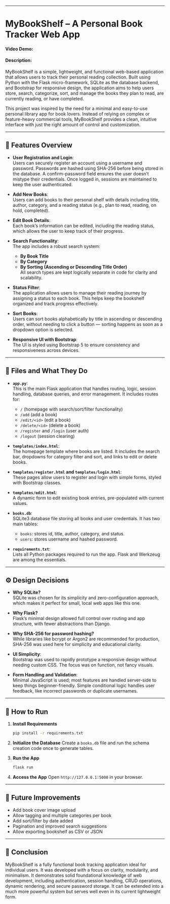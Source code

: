 
---

# MyBookShelf – A Personal Book Tracker Web App  
#### Video Demo: <URL HERE>  
#### Description:

MyBookShelf is a simple, lightweight, and functional web-based application that allows users to track their personal reading collection. Built using Python with the Flask micro-framework, SQLite as the database backend, and Bootstrap for responsive design, the application aims to help users store, search, categorize, sort, and manage the books they plan to read, are currently reading, or have completed.

This project was inspired by the need for a minimal and easy-to-use personal library app for book lovers. Instead of relying on complex or feature-heavy commercial tools, MyBookShelf provides a clean, intuitive interface with just the right amount of control and customization.

---

## 📂 Features Overview

- **User Registration and Login**:  
  Users can securely register an account using a username and password. Passwords are hashed using SHA-256 before being stored in the database. A confirm-password field ensures the user doesn’t mistype their credentials. Once logged in, sessions are maintained to keep the user authenticated.

- **Add New Books**:  
  Users can add books to their personal shelf with details including title, author, category, and a reading status (e.g., plan to read, reading, on hold, completed).

- **Edit Book Details**:  
  Each book’s information can be edited, including the reading status, which allows the user to keep track of their progress.

- **Search Functionality**:  
  The app includes a robust search system:
  - **By Book Title**
  - **By Category**
  - **By Sorting (Ascending or Descending Title Order)**  
  All search types are kept logically separate in code for clarity and scalability.

- **Status Filter**:  
  The application allows users to manage their reading journey by assigning a status to each book. This helps keep the bookshelf organized and track progress effectively.

- **Sort Books**:  
  Users can sort books alphabetically by title in ascending or descending order, without needing to click a button — sorting happens as soon as a dropdown option is selected.

- **Responsive UI with Bootstrap**:  
  The UI is styled using Bootstrap 5 to ensure consistency and responsiveness across devices.

---

## 📁 Files and What They Do

- **`app.py`**:  
  This is the main Flask application that handles routing, logic, session handling, database queries, and error management. It includes routes for:
  - `/` (homepage with search/sort/filter functionality)
  - `/add` (add a book)
  - `/edit/<id>` (edit a book)
  - `/delete/<id>` (delete a book)
  - `/register` and `/login` (user auth)
  - `/logout` (session clearing)

- **`templates/index.html`**:  
  The homepage template where books are listed. It includes the search bar, dropdowns for category filter and sort, and links to edit or delete books.

- **`templates/register.html` and `templates/login.html`**:  
  These pages allow users to register and login with simple forms, styled with Bootstrap classes.

- **`templates/edit.html`**:  
  A dynamic form to edit existing book entries, pre-populated with current values.

- **`books.db`**:  
  SQLite3 database file storing all books and user credentials. It has two main tables:
  - `books`: stores id, title, author, category, and status.
  - `users`: stores username and hashed password.

- **`requirements.txt`**:  
  Lists all Python packages required to run the app. Flask and Werkzeug are among the essentials.

---

## ⚙️ Design Decisions

- **Why SQLite?**  
  SQLite was chosen for its simplicity and zero-configuration approach, which makes it perfect for small, local web apps like this one.

- **Why Flask?**  
  Flask’s minimal design allowed full control over routing and app structure, with fewer abstractions than Django.

- **Why SHA-256 for password hashing?**  
  While libraries like bcrypt or Argon2 are recommended for production, SHA-256 was used here for simplicity and educational clarity.

- **UI Simplicity**:  
  Bootstrap was used to rapidly prototype a responsive design without needing custom CSS. The focus was on function, not fancy visuals.

- **Form Handling and Validation**:  
  Minimal JavaScript is used; most features are handled server-side to keep things beginner-friendly. Simple conditional logic handles user feedback, like incorrect passwords or duplicate usernames.

---

## 🚀 How to Run

1. **Install Requirements**  
   ```bash
   pip install -r requirements.txt

2. **Initialize the Database**
   Create a `books.db` file and run the schema creation code once to generate tables.

3. **Run the App**

   ```bash
   flask run
   ```

4. **Access the App**
   Open `http://127.0.0.1:5000` in your browser.

---

## 📌 Future Improvements

* Add book cover image upload
* Allow tagging and multiple categories per book
* Add sort/filter by date added
* Pagination and improved search suggestions
* Allow exporting bookshelf as CSV or JSON

---

## 🏁 Conclusion

MyBookShelf is a fully functional book tracking application ideal for individual users. It was developed with a focus on clarity, modularity, and minimalism. It demonstrates solid foundational knowledge of web development, including authentication, session handling, CRUD operations, dynamic rendering, and secure password storage. It can be extended into a much more powerful system but serves well even in its current lightweight form.

